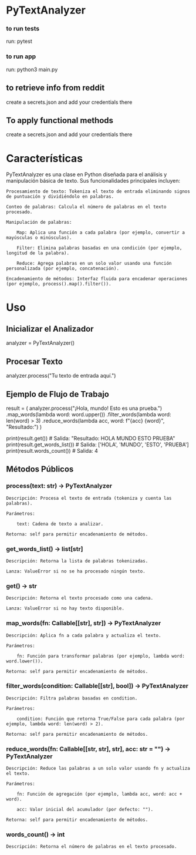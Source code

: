# PyTextAnalyzer

### to run tests
run: pytest

### to run app
run: python3 main.py

## to retrieve info from reddit
create a secrets.json and add your credentials there

## To apply functional methods
create a secrets.json and add your credentials there

# Características

PyTextAnalyzer es una clase en Python diseñada para el análisis y manipulación básica de texto. Sus funcionalidades principales incluyen:

    Procesamiento de texto: Tokeniza el texto de entrada eliminando signos de puntuación y dividiéndolo en palabras.

    Conteo de palabras: Calcula el número de palabras en el texto procesado.

    Manipulación de palabras:

        Map: Aplica una función a cada palabra (por ejemplo, convertir a mayúsculas o minúsculas).

        Filter: Elimina palabras basadas en una condición (por ejemplo, longitud de la palabra).

        Reduce: Agrega palabras en un solo valor usando una función personalizada (por ejemplo, concatenación).

    Encadenamiento de métodos: Interfaz fluida para encadenar operaciones (por ejemplo, process().map().filter()).

# Uso
## Inicializar el Analizador
analyzer = PyTextAnalyzer()

## Procesar Texto
analyzer.process("Tu texto de entrada aquí.")

## Ejemplo de Flujo de Trabajo
result = (
    analyzer.process("¡Hola, mundo! Esto es una prueba.")
    .map_words(lambda word: word.upper())
    .filter_words(lambda word: len(word) > 3)
    .reduce_words(lambda acc, word: f"{acc} {word}", "Resultado:")
)

print(result.get())           # Salida: "Resultado: HOLA MUNDO ESTO PRUEBA"
print(result.get_words_list()) # Salida: ['HOLA', 'MUNDO', 'ESTO', 'PRUEBA']
print(result.words_count())    # Salida: 4

## Métodos Públicos
### process(text: str) -> PyTextAnalyzer

    Descripción: Procesa el texto de entrada (tokeniza y cuenta las palabras).

    Parámetros:

        text: Cadena de texto a analizar.

    Retorna: self para permitir encadenamiento de métodos.

### get_words_list() -> list[str]

    Descripción: Retorna la lista de palabras tokenizadas.

    Lanza: ValueError si no se ha procesado ningún texto.

### get() -> str

    Descripción: Retorna el texto procesado como una cadena.

    Lanza: ValueError si no hay texto disponible.

### map_words(fn: Callable[[str], str]) -> PyTextAnalyzer

    Descripción: Aplica fn a cada palabra y actualiza el texto.

    Parámetros:

        fn: Función para transformar palabras (por ejemplo, lambda word: word.lower()).

    Retorna: self para permitir encadenamiento de métodos.

### filter_words(condition: Callable[[str], bool]) -> PyTextAnalyzer

    Descripción: Filtra palabras basadas en condition.

    Parámetros:

        condition: Función que retorna True/False para cada palabra (por ejemplo, lambda word: len(word) > 2).

    Retorna: self para permitir encadenamiento de métodos.

### reduce_words(fn: Callable[[str, str], str], acc: str = "") -> PyTextAnalyzer

    Descripción: Reduce las palabras a un solo valor usando fn y actualiza el texto.

    Parámetros:

        fn: Función de agregación (por ejemplo, lambda acc, word: acc + word).

        acc: Valor inicial del acumulador (por defecto: "").

    Retorna: self para permitir encadenamiento de métodos.

### words_count() -> int

    Descripción: Retorna el número de palabras en el texto procesado.